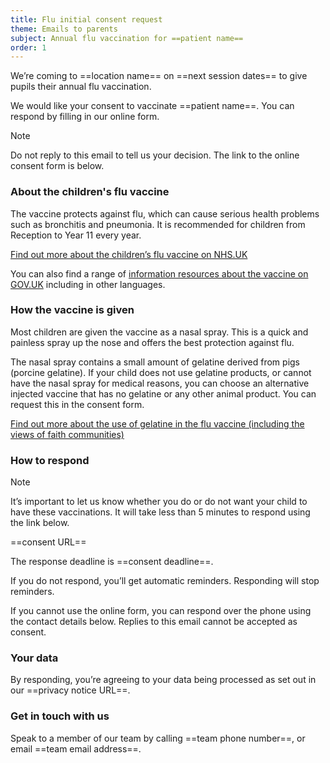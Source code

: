 ```yaml
---
title: Flu initial consent request
theme: Emails to parents
subject: Annual flu vaccination for ==patient name==
order: 1
---
```


We’re coming to ==location name== on ==next session dates== to give pupils their annual flu vaccination.

We would like your consent to vaccinate ==patient name==. You can respond by filling in our online form.

> [!NOTE]
> Do not reply to this email to tell us your decision. The link to the online consent form is below.

### About the children's flu vaccine

The vaccine protects against flu, which can cause serious health problems such as bronchitis and pneumonia. It is recommended for children from Reception to Year 11 every year.

[Find out more about the children’s flu vaccine on NHS.UK](https://www.nhs.uk/vaccinations/child-flu-vaccine/)

You can also find a range of [information resources about the vaccine on GOV.​UK](https://www.gov.uk/government/publications/flu-vaccination-leaflets-and-posters) including in other languages.

### How the vaccine is given

Most children are given the vaccine as a nasal spray. This is a quick and painless spray up the nose and offers the best protection against flu.

The nasal spray contains a small amount of gelatine derived from pigs (porcine gelatine). If your child does not use gelatine products, or cannot have the nasal spray for medical reasons, you can choose an alternative injected vaccine that has no gelatine or any other animal product. You can request this in the consent form.

[Find out more about the use of gelatine in the flu vaccine (including the views of faith communities)](https://www.gov.uk/government/publications/vaccines-and-porcine-gelatine)

### How to respond

> [!NOTE]
> It’s important to let us know whether you do or do not want your child to have these vaccinations. It will take less than 5 minutes to respond using the link below.

==consent URL==

The response deadline is ==consent deadline==.

If you do not respond, you’ll get automatic reminders. Responding will stop reminders.

If you cannot use the online form, you can respond over the phone using the contact details below. Replies to this email cannot be accepted as consent. 

### Your data

By responding, you’re agreeing to your data being processed as set out in our ==privacy notice URL==.

### Get in touch with us

Speak to a member of our team by calling ==team phone number==, or email ==team email address==.

